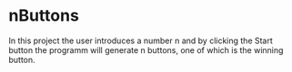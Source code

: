# nButtons
In this project the user introduces a number n and by clicking the Start button the programm will generate n buttons, one of which is the winning button.
